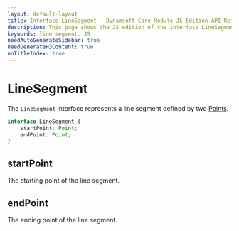 ```yaml
---
layout: default-layout
title: Interface LineSegment - Dynamsoft Core Module JS Edition API Reference
description: This page shows the JS edition of the interface LineSegment in Dynamsoft Core Module.
keywords: line segment, JS
needAutoGenerateSidebar: true
needGenerateH3Content: true
noTitleIndex: true
---
```


# LineSegment

The `LineSegment` interface represents a line segment defined by two [Points](./point.md).

```typescript
interface LineSegment {
    startPoint: Point;
    endPoint: Point;
} 
```

## startPoint

The starting point of the line segment.

## endPoint

The ending point of the line segment.
